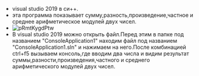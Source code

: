 - visual studio 2019 в си++.
- эта программа показывает сумму,разность,произведение,частное и среднее арифметическое модулей двух чисел.
- ![pRmtKygdPtw](https://user-images.githubusercontent.com/90550031/132983902-4ba4c9a9-06fe-4129-a746-c56875cc294d.jpg)
- В visual studio 2019 можно открыть файл.Перед этим в папке под названием "ConsoleApplication1" находим файл под названием "ConsoleApplication1.sln" и нажимаем на него.После комбинацией ctrl+f5 вызываем консоль,где вводим два числа и видим результат суммы,разности,произведения,частного и среднего арифметического модулей двух чисел.
 
    



